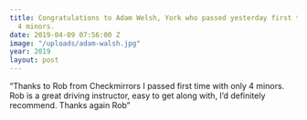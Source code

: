 ```yaml
---
title: Congratulations to Adam Welsh, York who passed yesterday first time with only
  4 minors.
date: 2019-04-09 07:56:00 Z
image: "/uploads/adam-walsh.jpg"
year: 2019
layout: post
---
```


“Thanks to Rob from Checkmirrors I passed first time with only 4 minors. Rob is a great driving instructor, easy to get along with, I’d definitely recommend. Thanks again Rob”
